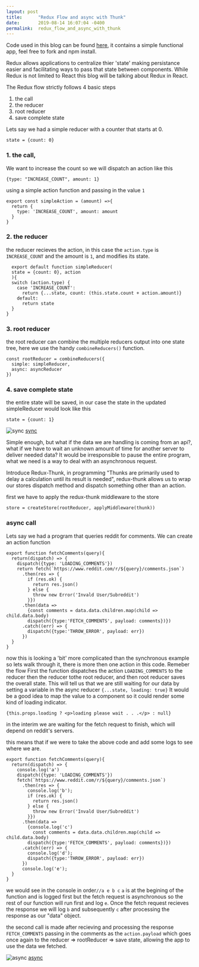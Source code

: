```yaml
---
layout: post
title:      "Redux Flow and async with Thunk"
date:       2019-08-14 16:07:04 -0400
permalink:  redux_flow_and_async_with_thunk
---
```


Code used in this blog can be found [here](https://github.com/daschne8/redux-flow-demo.git), it contains a simple functional app, feel free to fork and npm install.

Redux allows applications to centralize thier 'state' making persistance easier and facilitating ways to pass that state between components.  While Redux is not limited to React this blog will be talking about Redux in React.

The Redux flow strictly follows 4 basic steps
1. the call
2. the reducer
3. root reducer
4. save complete state

Lets say we had a simple reducer with a counter that starts at 0.
```
state = {count: 0}
```


### 1. the call,

We want to increase the count so we will dispatch an action like this 
```
{type: "INCREASE_COUNT", amount: 1}
```
using a simple action function and passing in the value ```1```
```
export const simpleAction = (amount) =>{
  return {
    type: 'INCREASE_COUNT', amount: amount
  }
}
```


### 2. the reducer

the reducer recieves the action, in this case the ```action.type``` is ```INCREASE_COUNT``` and the amount is ```1```, and modifies its state.

```
  export default function simpleReducer(
  state = {count: 0}, action
  ){
  switch (action.type) {
    case 'INCREASE_COUNT':
      return {...state, count: (this.state.count + action.amount)}
    default:
      return state
  }
}
```



### 3. root reducer

the root reducer can combine the multiple reducers output into one state tree, here we use the handy ```combineReducers()``` function. 

```
const rootReducer = combineReducers({
  simple: simpleReducer,
  async: asyncReducer
})
```

### 4. save complete state

the entire state will be saved, in our case the state in the updated simpleReducer would look like this
```
state = {count: 1}
```

![sync](https://drive.google.com/open?id=1ThyVReo3rzsx2dpJIB_SF04yKPs-_BJ4)
[sync](https://drive.google.com/open?id=1ThyVReo3rzsx2dpJIB_SF04yKPs-_BJ4)

Simple enough, but what if the data we are handling is coming from an api?, what if we have to wait an unknown amount of time for another server to deliver needed data? It would be irresponsible to pause the entire program, what we need is a way to deal with an asynchronous request.

Introduce Redux-Thunk, in programming "Thunks are primarily used to delay a calculation until its result is needed", redux-thunk allows us to wrap our stores dispatch method and dispatch something other than an action.

first we have to apply the redux-thunk middleware to the store
```
store = createStore(rootReducer, applyMiddleware(thunk))
```

### async call

Lets say we had a program that queries reddit for comments. We can create an action function


```
export function fetchComments(query){
  return(dispatch) => {
    dispatch({type: 'LOADING_COMMENTS'})
    return fetch(`https://www.reddit.com/r/${query}/comments.json`)
      .then(res => {
        if (res.ok) {
          return res.json()
        } else {
          throw new Error('Invald User/Subreddit')
        }})
      .then(data =>
        {const comments = data.data.children.map(child => child.data.body)
        dispatch({type:'FETCH_COMMENTS', payload: comments})})
      .catch((err) => {
        dispatch({type:'THROW_ERROR', payload: err})
      })
  }
}

```

now this is looking a 'bit' more complicated than the synchronous example so lets walk through it,
there is more then one action in this code.  Remeber the flow First the function dispatches the action ```LOADING_COMMENTS``` to the reducer then the reducer tothe  root reducer, and then root reducer saves the overall state.  This will tell us that we are still waiting for our data by setting a variable in the async reducer ```{...state, loading: true}```
It would be a good idea to map the value to a component so it could render some kind of loading indicator. 
 
 ```
 {this.props.loading ? <p>loading please wait . . .</p> : null}
```
in the interim we are waiting for the fetch request to finish, which will depend on reddit's servers.

this means that if we were to take the above code and add some logs to see where we are.

```
export function fetchComments(query){
  return(dispatch) => {
    console.log('a')
    dispatch({type: 'LOADING_COMMENTS'})
    fetch(`https://www.reddit.com/r/${query}/comments.json`)
      .then(res => {
        console.log('b');
        if (res.ok) {
          return res.json()
        } else {
          throw new Error('Invald User/Subreddit')
        }})
      .then(data =>
        {console.log('c')
          const comments = data.data.children.map(child => child.data.body)
        dispatch({type:'FETCH_COMMENTS', payload: comments})})
      .catch((err) => {
        console.log('d');
        dispatch({type:'THROW_ERROR', payload: err})
      })
      console.log('e');
  }
}
```
we would see in the console in order```//a e b c```
```a``` is at the begining of the function and is logged first
but the fetch request is asynchronous so the rest of our function will run first and log ```e```.  Once the fetch request recieves the response we will log ```b``` and subsequently ```c``` after processing the response as our "data" object.

the second call is made after recieving and processing the response ```FETCH_COMMENTS``` passing in the comments as the ```action.payload``` which goes once again to the reducer => rootReducer => save state, allowing the app to use the data we fetched.

![async](https://drive.google.com/open?id=16Skls5MtHAIw5WLArFFMJkmvmbgYMUgp)
[async](https://drive.google.com/open?id=16Skls5MtHAIw5WLArFFMJkmvmbgYMUgp)

